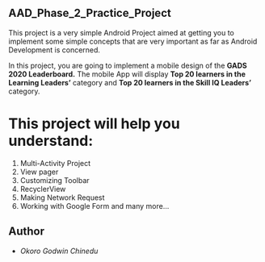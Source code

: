 ## AAD_Phase_2_Practice_Project
This project is a very simple Android Project aimed at getting you to implement some simple concepts that are very important as far as Android Development is concerned.

In this project, you are going to implement a mobile design of the **GADS 2020 Leaderboard.**
The mobile App will display **Top 20 learners in the Learning Leaders’** category and **Top 20 learners in the Skill IQ Leaders’** category.

# This project will help you understand:
1. Multi-Activity Project
2. View pager
3. Customizing Toolbar
4. RecyclerView
5. Making Network Request
6. Working with Google Form and many more...


## Author

* *Okoro Godwin Chinedu*
